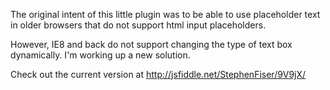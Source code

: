 The original intent of this little plugin was to be able to use placeholder text in older browsers that do not support html input placeholders.

However, IE8 and back do not support changing the type of text box dynamically. I'm working up a new solution.

Check out the current version at http://jsfiddle.net/StephenFiser/9V9jX/